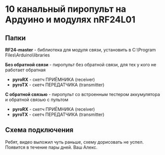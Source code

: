 # 10 канальный пиропульт на Ардуино и модулях nRF24L01

## Папки

**RF24-master** - библиотека для модуля связи, установить в C:\Program Files\Arduino\libraries
  
**Без обратной связи** - пиропульт без обратной связи, для тех у кого не работает обратная
  
- **pyroRX** - скетч ПРИЁМНИКА (receiver)
- **pyroTX** - скетч ПЕРЕДАТЧИКА (transmitter)

**С обратной связью** - пиропульт со встроенным тестером аккумулятора и обратной связью с пультом
  
- **pyroRX** - скетч ПРИЁМНИКА (receiver)
- **pyroTX** - скетч ПЕРЕДАТЧИКА (transmitter)

## Схема подключения
Ребят, видео выложил чуть раньше, схему дорисовать не успел. Появится в течение пары дней. Ваш Алекс.